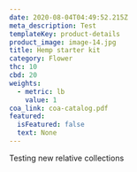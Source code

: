 ```yaml
---
date: 2020-08-04T04:49:52.215Z
meta_description: Test
templateKey: product-details
product_image: image-14.jpg
title: Hemp starter kit
category: Flower
thc: 10
cbd: 20
weights:
  - metric: lb
    value: 1
coa_link: coa-catalog.pdf
featured:
  isFeatured: false
  text: None
---
```

Testing new relative collections